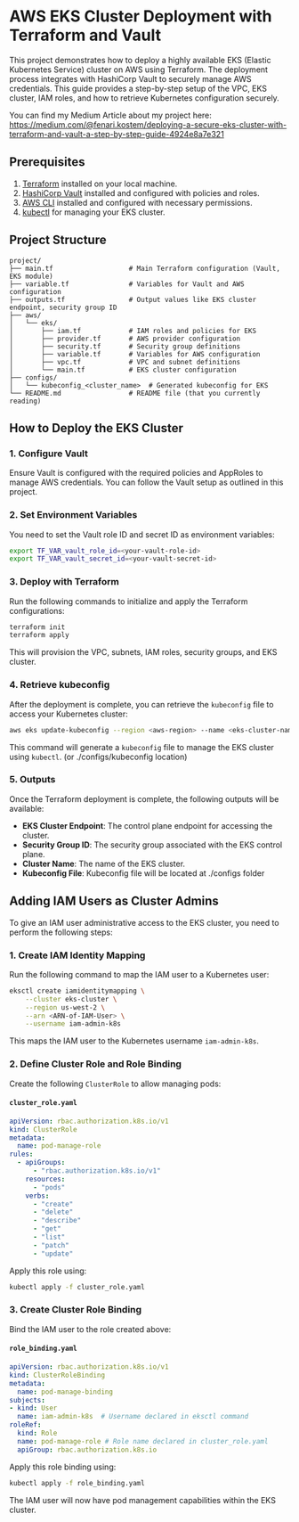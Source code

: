 # AWS EKS Cluster Deployment with Terraform and Vault

This project demonstrates how to deploy a highly available EKS (Elastic Kubernetes Service) cluster on AWS using Terraform. The deployment process integrates with HashiCorp Vault to securely manage AWS credentials. This guide provides a step-by-step setup of the VPC, EKS cluster, IAM roles, and how to retrieve Kubernetes configuration securely.

You can find my Medium Article about my project here:
https://medium.com/@fenari.kostem/deploying-a-secure-eks-cluster-with-terraform-and-vault-a-step-by-step-guide-4924e8a7e321

## Prerequisites

1. [Terraform](https://www.terraform.io/downloads.html) installed on your local machine.
2. [HashiCorp Vault](https://www.vaultproject.io/docs/install) installed and configured with policies and roles.
3. [AWS CLI](https://aws.amazon.com/cli/) installed and configured with necessary permissions.
4. [kubectl](https://kubernetes.io/docs/tasks/tools/install-kubectl/) for managing your EKS cluster.

## Project Structure

```plaintext
project/
├── main.tf                   # Main Terraform configuration (Vault, EKS module)
├── variable.tf               # Variables for Vault and AWS configuration
├── outputs.tf                # Output values like EKS cluster endpoint, security group ID
├── aws/
│   └── eks/
│       ├── iam.tf            # IAM roles and policies for EKS
│       ├── provider.tf       # AWS provider configuration
│       ├── security.tf       # Security group definitions
│       ├── variable.tf       # Variables for AWS configuration
│       ├── vpc.tf            # VPC and subnet definitions
│       └── main.tf           # EKS cluster configuration
├── configs/
│   └── kubeconfig_<cluster_name>  # Generated kubeconfig for EKS
└── README.md                 # README file (that you currently reading)
```

## How to Deploy the EKS Cluster

### 1. Configure Vault

Ensure Vault is configured with the required policies and AppRoles to manage AWS credentials. You can follow the Vault setup as outlined in this project.

### 2. Set Environment Variables

You need to set the Vault role ID and secret ID as environment variables:

```bash
export TF_VAR_vault_role_id=<your-vault-role-id>
export TF_VAR_vault_secret_id=<your-vault-secret-id>
```

### 3. Deploy with Terraform

Run the following commands to initialize and apply the Terraform configurations:

```bash
terraform init
terraform apply
```

This will provision the VPC, subnets, IAM roles, security groups, and EKS cluster.

### 4. Retrieve kubeconfig

After the deployment is complete, you can retrieve the `kubeconfig` file to access your Kubernetes cluster: 

```bash
aws eks update-kubeconfig --region <aws-region> --name <eks-cluster-name>
```

This command will generate a `kubeconfig` file to manage the EKS cluster using `kubectl`. (or ./configs/kubeconfig location)

### 5. Outputs

Once the Terraform deployment is complete, the following outputs will be available:
- **EKS Cluster Endpoint**: The control plane endpoint for accessing the cluster.
- **Security Group ID**: The security group associated with the EKS control plane.
- **Cluster Name**: The name of the EKS cluster.
- **Kubeconfig File**: Kubeconfig file will be located at ./configs folder

## Adding IAM Users as Cluster Admins

To give an IAM user administrative access to the EKS cluster, you need to perform the following steps:

### 1. Create IAM Identity Mapping

Run the following command to map the IAM user to a Kubernetes user:

```bash
eksctl create iamidentitymapping \
    --cluster eks-cluster \
    --region us-west-2 \
    --arn <ARN-of-IAM-User> \
    --username iam-admin-k8s
```

This maps the IAM user to the Kubernetes username `iam-admin-k8s`.

### 2. Define Cluster Role and Role Binding

Create the following `ClusterRole` to allow managing pods:

#### `cluster_role.yaml`

```yaml
apiVersion: rbac.authorization.k8s.io/v1
kind: ClusterRole
metadata:
  name: pod-manage-role
rules:
  - apiGroups:
      - "rbac.authorization.k8s.io/v1"
    resources:
      - "pods"
    verbs:
      - "create"
      - "delete"
      - "describe"
      - "get"
      - "list"
      - "patch"
      - "update"
```

Apply this role using:

```bash
kubectl apply -f cluster_role.yaml
```

### 3. Create Cluster Role Binding

Bind the IAM user to the role created above:

#### `role_binding.yaml`

```yaml
apiVersion: rbac.authorization.k8s.io/v1
kind: ClusterRoleBinding
metadata:
  name: pod-manage-binding
subjects:
- kind: User
  name: iam-admin-k8s  # Username declared in eksctl command
roleRef:
  kind: Role
  name: pod-manage-role # Role name declared in cluster_role.yaml
  apiGroup: rbac.authorization.k8s.io
```

Apply this role binding using:

```bash
kubectl apply -f role_binding.yaml
```

The IAM user will now have pod management capabilities within the EKS cluster.
